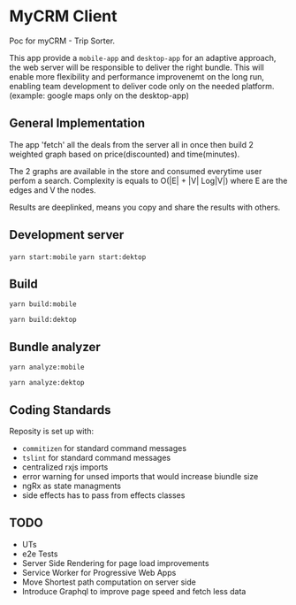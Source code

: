 # MyCRM Client

Poc for myCRM - Trip Sorter.

This app provide a `mobile-app` and `desktop-app` for an adaptive approach, the web server will be responsible to deliver the right bundle.
This will enable more flexibility and performance improvenemt on the long run, enabling team development to deliver code only on the needed platform. (example: google maps only on the desktop-app) 


## General Implementation
The app 'fetch' all the deals from the server all in once then build 2 weighted graph based on price(discounted) and time(minutes).

The 2 graphs are available in the store and consumed everytime  user perfom a search.
Complexity is equals to O(|E| + |V| Log|V|) where E are the edges and V the nodes.


Results are deeplinked, means you copy and share the results with others. 


## Development server
`yarn start:mobile`
`yarn start:dektop`

## Build
`yarn build:mobile`

`yarn build:dektop`

## Bundle analyzer
`yarn analyze:mobile`

`yarn analyze:dektop`

## Coding Standards
Reposity is set up with:
- `commitizen` for standard command messages 
- `tslint` for standard command messages 
-  centralized rxjs imports
- error warning for unsed imports that would increase biundle size
- ngRx as state managments
- side effects has to pass from effects classes


## TODO
- UTs
- e2e Tests
- Server Side Rendering for page load improvements
- Service Worker for Progressive Web Apps
- Move Shortest path computation on server side
- Introduce Graphql to improve page speed and fetch less data
